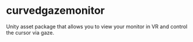 # curvedgazemonitor
Unity asset package that allows you to view your monitor in VR and control the cursor via gaze.
